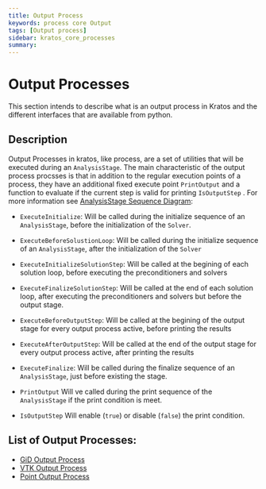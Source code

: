 ```yaml
---
title: Output Process
keywords: process core Output
tags: [Output process]
sidebar: kratos_core_processes
summary: 
---
```


# Output Processes

This section intends to describe what is an output process in Kratos and the different interfaces that are available from python.

## Description

Output Processes in kratos, like process, are a set of utilities that will be executed during an `AnalysisStage`. The main characteristic of the output process procsses is that in addition to the regular execution points of a process, they have an additional fixed execute point `PrintOutput` and a function to evaluate if the current step is valid for printing `IsOutputStep` . For more information see [AnalysisStage Sequence Diagram](../../Sequence_Diagrams/General/AnalysisStage):

- `ExecuteInitialize`: Will be called during the initialize sequence of an `AnalysisStage`, before the initialization of the `Solver`.

- `ExecuteBeforeSolustionLoop`: Will be called during the initialize sequence of an `AnalysisStage`, after the initialization of the `Solver`

- `ExecuteInitializeSolutionStep`: Will be called at the begining of each solution loop, before executing the preconditioners and solvers

- `ExecuteFinalizeSolutionStep`: Will be called at the end of each solution loop, after executing the preconditioners and solvers but before the output stage.

- `ExecuteBeforeOutputStep`: Will be called at the begining of the output stage for every output process active, before printing the results

- `ExecuteAfterOutputStep`: Will be called at the end of the output stage for every output process active, after printing the results

- `ExecuteFinalize`: Will be called during the finalize sequence of an `AnalysisStage`, just before existing the stage.

- `PrintOutput` Will ve called during the print sequence of the `AnalysisStage` if the print condition is meet.

- `IsOutputStep` Will enable (`true`) or disable (`false`) the print condition.

## List of Output Processes:

- [GiD Output Process](./GiD_Output_Process)
- [VTK Output Process](./VTK_Output_Process)
- [Point Output Process](./Point_output_process)

